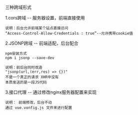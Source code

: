 三种跨域形式

1.cors跨域 -- 服务器设置，前端直接使用

    说明：后台允许前端某个站点直接访问
    “Access-Control-Allow-Credentials : true”--允许携带cookie值

2.JSONP跨域 -- 前端适配，后台配合 

    npm安装方式
    npm i jsonp --save-dev

    说明：前后台同时改造
    "jsonp(url,(err,res) => {})"
    不是一个真正的请求 XHR中没有 
    本质发送的是一段JS代码

3.接口代理 -- 通过修改nginx服务器配置来实现

    说明： 前端修改，后台不动
    通过 vue.vonfig.js 文件来进行配置
    


